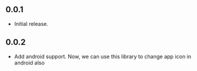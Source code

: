 ## 0.0.1

* Initial release.

## 0.0.2

* Add android support. Now, we can use this library to change app icon in android also
